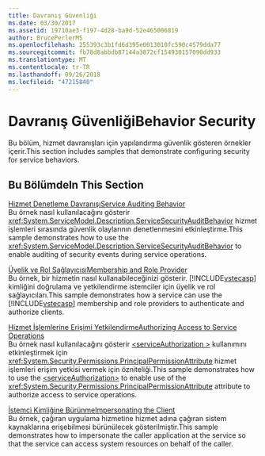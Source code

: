 ```yaml
---
title: Davranış Güvenliği
ms.date: 03/30/2017
ms.assetid: 19710ae3-f197-4d28-ba9d-52e465006819
author: BrucePerlerMS
ms.openlocfilehash: 255393c3b1fd6d395e0013010fc590c4579dda77
ms.sourcegitcommit: fb78d8abbdb87144a3872cf154930157090dd933
ms.translationtype: MT
ms.contentlocale: tr-TR
ms.lasthandoff: 09/26/2018
ms.locfileid: "47215840"
---
```

# <a name="behavior-security"></a><span data-ttu-id="3fcfe-102">Davranış Güvenliği</span><span class="sxs-lookup"><span data-stu-id="3fcfe-102">Behavior Security</span></span>
<span data-ttu-id="3fcfe-103">Bu bölüm, hizmet davranışları için yapılandırma güvenlik gösteren örnekler içerir.</span><span class="sxs-lookup"><span data-stu-id="3fcfe-103">This section includes samples that demonstrate configuring security for service behaviors.</span></span>  
  
## <a name="in-this-section"></a><span data-ttu-id="3fcfe-104">Bu Bölümde</span><span class="sxs-lookup"><span data-stu-id="3fcfe-104">In This Section</span></span>  
 [<span data-ttu-id="3fcfe-105">Hizmet Denetleme Davranışı</span><span class="sxs-lookup"><span data-stu-id="3fcfe-105">Service Auditing Behavior</span></span>](../../../../docs/framework/wcf/samples/service-auditing-behavior.md)  
 <span data-ttu-id="3fcfe-106">Bu örnek nasıl kullanılacağını gösterir <xref:System.ServiceModel.Description.ServiceSecurityAuditBehavior> hizmet işlemleri sırasında güvenlik olaylarının denetlenmesini etkinleştirme.</span><span class="sxs-lookup"><span data-stu-id="3fcfe-106">This sample demonstrates how to use the <xref:System.ServiceModel.Description.ServiceSecurityAuditBehavior> to enable auditing of security events during service operations.</span></span>  
  
 [<span data-ttu-id="3fcfe-107">Üyelik ve Rol Sağlayıcısı</span><span class="sxs-lookup"><span data-stu-id="3fcfe-107">Membership and Role Provider</span></span>](../../../../docs/framework/wcf/samples/membership-and-role-provider.md)  
 <span data-ttu-id="3fcfe-108">Bu örnek, bir hizmetin nasıl kullanabileceğinizi gösterir. [!INCLUDE[vstecasp](../../../../includes/vstecasp-md.md)] kimliğini doğrulama ve yetkilendirme istemciler için üyelik ve rol sağlayıcıları.</span><span class="sxs-lookup"><span data-stu-id="3fcfe-108">This sample demonstrates how a service can use the [!INCLUDE[vstecasp](../../../../includes/vstecasp-md.md)] membership and role providers to authenticate and authorize clients.</span></span>  
  
 [<span data-ttu-id="3fcfe-109">Hizmet İşlemlerine Erişimi Yetkilendirme</span><span class="sxs-lookup"><span data-stu-id="3fcfe-109">Authorizing Access to Service Operations</span></span>](../../../../docs/framework/wcf/samples/authorizing-access-to-service-operations.md)  
 <span data-ttu-id="3fcfe-110">Bu örnek nasıl kullanılacağını gösterir [ \<serviceAuthorization >](../../../../docs/framework/configure-apps/file-schema/wcf/serviceauthorization-element.md) kullanımını etkinleştirmek için <xref:System.Security.Permissions.PrincipalPermissionAttribute> hizmet işlemleri erişim yetkisi vermek için özniteliği.</span><span class="sxs-lookup"><span data-stu-id="3fcfe-110">This sample demonstrates how to use the [\<serviceAuthorization>](../../../../docs/framework/configure-apps/file-schema/wcf/serviceauthorization-element.md) to enable use of the <xref:System.Security.Permissions.PrincipalPermissionAttribute> attribute to authorize access to service operations.</span></span>  
  
 [<span data-ttu-id="3fcfe-111">İstemci Kimliğine Bürünme</span><span class="sxs-lookup"><span data-stu-id="3fcfe-111">Impersonating the Client</span></span>](../../../../docs/framework/wcf/samples/impersonating-the-client.md)  
 <span data-ttu-id="3fcfe-112">Bu örnek, çağıran uygulama hizmetine hizmet adına çağıran sistem kaynaklarına erişebilmesi bürünülecek gösterilmiştir.</span><span class="sxs-lookup"><span data-stu-id="3fcfe-112">This sample demonstrates how to impersonate the caller application at the service so that the service can access system resources on behalf of the caller.</span></span>
